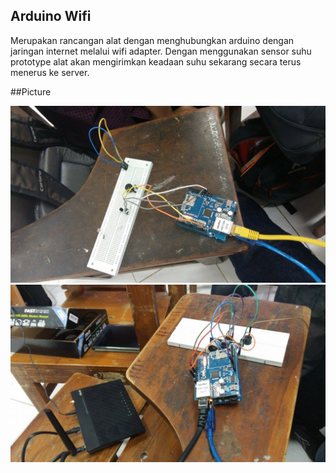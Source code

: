 ## Arduino Wifi

Merupakan rancangan alat dengan menghubungkan arduino dengan jaringan internet melalui wifi adapter.
Dengan menggunakan sensor suhu prototype alat akan mengirimkan keadaan suhu sekarang secara terus menerus ke server. 

##Picture

![alt text][1] <br>
![alt text][2]


  [1]: https://github.com/suozar/ArduinoWifi/blob/master/1.jpg
  [2]: https://github.com/suozar/ArduinoWifi/blob/master/2.jpg
